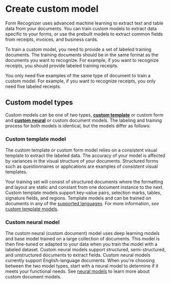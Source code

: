 # Create custom model

Form Recognizer uses advanced machine learning to extract text and table data from your documents. You can train custom models to extract data specific to your forms, or use the prebuilt models to extract common fields from receipts, invoices, and business cards.

To train a custom model, you need to provide a set of labeled training documents. The training documents should be in the same format as the documents you want to recognize. For example, if you want to recognize receipts, you should provide labeled training receipts.

You only need five examples of the same type of document to train a custom model. For example, if you want to recognize receipts, you only need five labeled receipts.

## Custom model types

Custom models can be one of two types, [**custom template**](https://docs.microsoft.com/azure/applied-ai-services/form-recognizer/concept-custom-template) or custom form and [**custom neural**](https://docs.microsoft.com/azure/applied-ai-services/form-recognizer/concept-custom-neural) or custom document models. The labeling and training process for both models is identical, but the models differ as follows:

### Custom template model

The custom template or custom form model relies on a consistent visual template to extract the labeled data. The accuracy of your model is affected by variances in the visual structure of your documents. Structured  forms such as questionnaires or applications are examples of consistent visual templates.

Your training set will consist of structured documents where the formatting and layout are static and constant from one document instance to the next. Custom template models support key-value pairs, selection marks, tables, signature fields, and regions. Template models and can be trained on documents in any of the [supported languages](https://docs.microsoft.com/azure/applied-ai-services/form-recognizer/language-support). For more information, *see* [custom template models](https://docs.microsoft.com/azure/applied-ai-services/form-recognizer/concept-custom-template).

### Custom neural model

The custom neural (custom document) model uses deep learning models and  base model trained on a large collection of documents. This model is then fine-tuned or adapted to your data when you train the model with a labeled dataset. Custom neural models support structured, semi-structured, and unstructured documents to extract fields. Custom neural models currently support English-language documents. When you're choosing between the two model types, start with a neural model to determine if it meets your functional needs. See [neural models](https://docs.microsoft.com/azure/applied-ai-services/form-recognizer/concept-custom-neural) to learn more about custom document models.

